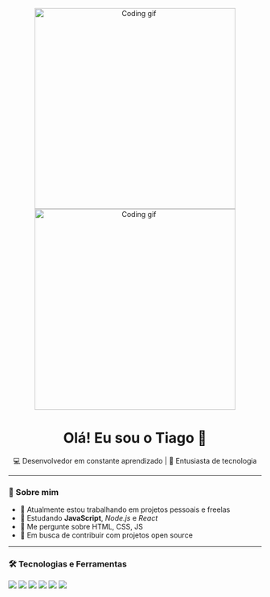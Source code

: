
<!-- Banner animado ou imagem -->
<p align="center">
  <img src="https://media.giphy.com/media/qgQUggAC3Pfv687qPC/giphy.gif" width="400" alt="Coding gif">
  <img src="https://br.pinterest.com/pin/157977899426449193/" width="400" alt="Coding gif">

</p>

<h1 align="center">Olá! Eu sou o Tiago 👋</h1>

<p align="center">
  💻 Desenvolvedor em constante aprendizado | 🚀 Entusiasta de tecnologia
</p>

---

### 🧠 Sobre mim

- 🔭 Atualmente estou trabalhando em projetos pessoais e freelas
- 🌱 Estudando **JavaScript**, *Node.js* e *React*
- 💬 Me pergunte sobre HTML, CSS, JS 
- 🎯 Em busca de contribuir com projetos open source

---

### 🛠️ Tecnologias e Ferramentas

<p align="left">
  <img src="https://img.shields.io/badge/HTML5-E34F26?style=for-the-badge&logo=html5&logoColor=white" />
  <img src="https://img.shields.io/badge/CSS3-1572B6?style=for-the-badge&logo=css3&logoColor=white" />
  <img src="https://img.shields.io/badge/JavaScript-F7DF1E?style=for-the-badge&logo=javascript&logoColor=black" />
  <img src="https://img.shields.io/badge/Node.js-339933?style=for-the-badge&logo=nodedotjs&logoColor=white" />
  <img src="https://img.shields.io/badge/Git-F05032?style=for-the-badge&logo=git&logoColor=white" />
  <img src="https://pin.it/38D7FCxKc" />
</p>

